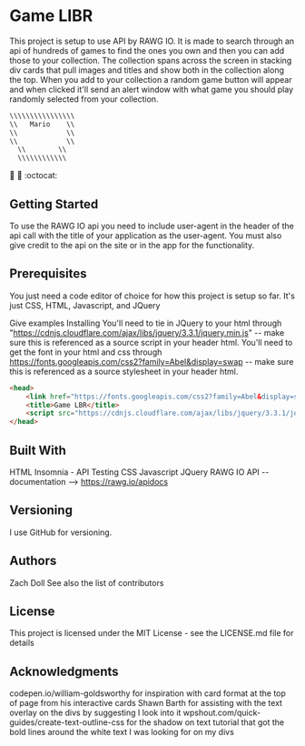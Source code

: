 # Game LIBR
This project is setup to use API by RAWG IO. It is made to search through an api of hundreds of games to find the ones you own and then you can add those to your collection. The collection spans across the screen in stacking div cards that pull images and titles and show both in the collection along the top. When you add to your collection a random game button will appear and when clicked it'll send an alert window with what game you should play randomly selected from your collection. 
```javascript
\\\\\\\\\\\\\\\\
\\   Mario    \\
\\            \\
\\            \\
  \\        \\
  \\\\\\\\\\\\
```
:rocket: :tada: :octocat:
    
  
## Getting Started
To use the RAWG IO api you need to include user-agent in the header of the api call with the title of your application as the user-agent. You must also give credit to the api on the site or in the app for the functionality. 

## Prerequisites
You just need a code editor of choice for how this project is setup so far. It's just CSS, HTML, Javascript, and JQuery

Give examples
Installing
You'll need to tie in JQuery to your html through "https://cdnjs.cloudflare.com/ajax/libs/jquery/3.3.1/jquery.min.js" -- make sure this is referenced as a source script in your header html.
You'll need to get the font in your html and css through https://fonts.googleapis.com/css2?family=Abel&display=swap -- make sure this is referenced as a source stylesheet in your header html.
```html
<head>
    <link href="https://fonts.googleapis.com/css2?family=Abel&display=swap" rel="stylesheet">
    <title>Game LBR</title>
    <script src="https://cdnjs.cloudflare.com/ajax/libs/jquery/3.3.1/jquery.min.js" charset="utf-8"></script>
</head>
```


## Built With
HTML
Insomnia - API Testing
CSS
Javascript
JQuery
RAWG IO API -- documentation --> https://rawg.io/apidocs

## Versioning
I use GitHub for versioning. 

## Authors
Zach Doll
See also the list of contributors

## License
This project is licensed under the MIT License - see the LICENSE.md file for details

## Acknowledgments
codepen.io/william-goldsworthy for inspiration with card format at the top of page from his interactive cards
Shawn Barth for assisting with the text overlay on the divs by suggesting I look into it
wpshout.com/quick-guides/create-text-outline-css for the shadow on text tutorial that got the bold lines around the white text I was looking for on my divs
